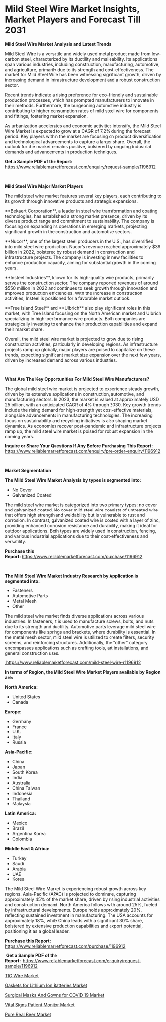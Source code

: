 <p><h1>Mild Steel Wire Market Insights, Market Players and Forecast Till 2031</h1></p><p><strong>Mild Steel Wire Market Analysis and Latest Trends</strong></p>
<p><p>Mild Steel Wire is a versatile and widely used metal product made from low-carbon steel, characterized by its ductility and malleability. Its applications span various industries, including construction, manufacturing, automotive, and agriculture, primarily due to its strength and cost-effectiveness. The market for Mild Steel Wire has been witnessing significant growth, driven by increasing demand in infrastructure development and a robust construction sector. </p><p>Recent trends indicate a rising preference for eco-friendly and sustainable production processes, which has prompted manufacturers to innovate in their methods. Furthermore, the burgeoning automotive industry is contributing to higher consumption rates of mild steel wire for components and fittings, fostering market expansion. </p><p>As urbanization accelerates and economic activities intensify, the Mild Steel Wire Market is expected to grow at a CAGR of 7.2% during the forecast period. Key players within the market are focusing on product diversification and technological advancements to capture a larger share. Overall, the outlook for the market remains positive, bolstered by ongoing industrial demands and advancements in production techniques.</p></p>
<p><strong>Get a Sample PDF of the Report:&nbsp;</strong> <a href="https://www.reliablemarketforecast.com/enquiry/request-sample/1196912?utm_campaign=1169&utm_medium=2&utm_source=Github&utm_content=ia&utm_term=10112024&utm_id=mild-steel-wire">https://www.reliablemarketforecast.com/enquiry/request-sample/1196912</a></p>
<p>&nbsp;</p>
<p><strong>Mild Steel Wire Major Market Players</strong></p>
<p><p>The mild steel wire market features several key players, each contributing to its growth through innovative products and strategic expansions. </p><p>**Bekaert Corporation**, a leader in steel wire transformation and coating technologies, has established a strong market presence, driven by its diverse product range and commitment to sustainability. The company is focusing on expanding its operations in emerging markets, projecting significant growth in the construction and automotive sectors.</p><p>**Nucor**, one of the largest steel producers in the U.S., has diversified into mild steel wire production. Nucor’s revenue reached approximately $39 billion in 2022, bolstered by robust demand in construction and infrastructure projects. The company is investing in new facilities to enhance production capacity, aiming for substantial growth in the coming years.</p><p>**Insteel Industries**, known for its high-quality wire products, primarily serves the construction sector. The company reported revenues of around $550 million in 2022 and continues to seek growth through innovation and improved production efficiencies. With the increase in construction activities, Insteel is positioned for a favorable market outlook.</p><p>**Tree Island Steel** and **Ulbrich** also play significant roles in this market, with Tree Island focusing on the North American market and Ulbrich specializing in high-performance wire products. Both companies are strategically investing to enhance their production capabilities and expand their market share.</p><p>Overall, the mild steel wire market is projected to grow due to rising construction activities, particularly in developing regions. As infrastructure projects ramp up globally, major players are poised to capitalize on these trends, expecting significant market size expansion over the next few years, driven by increased demand across various industries.</p></p>
<p>&nbsp;</p>
<p><strong>What Are The Key Opportunities For Mild Steel Wire Manufacturers?</strong></p>
<p><p>The global mild steel wire market is projected to experience steady growth, driven by its extensive applications in construction, automotive, and manufacturing sectors. In 2023, the market is valued at approximately USD 25 billion, with an anticipated CAGR of 4% through 2030. Key growth trends include the rising demand for high-strength yet cost-effective materials, alongside advancements in manufacturing technologies. The increasing focus on sustainability and recycling initiatives is also shaping market dynamics. As economies recover post-pandemic and infrastructure projects ramp up, the mild steel wire market is poised for robust expansion in the coming years.</p></p>
<p><strong>Inquire or Share Your Questions If Any Before Purchasing This Report:</strong> <a href="https://www.reliablemarketforecast.com/enquiry/pre-order-enquiry/1196912?utm_campaign=1169&utm_medium=2&utm_source=Github&utm_content=ia&utm_term=10112024&utm_id=mild-steel-wire">https://www.reliablemarketforecast.com/enquiry/pre-order-enquiry/1196912</a></p>
<p>&nbsp;</p>
<p><strong>Market Segmentation</strong></p>
<p><strong>The Mild Steel Wire Market Analysis by types is segmented into:</strong></p>
<p><ul><li>No Cover</li><li>Galvanized Coated</li></ul></p>
<p><p>The mild steel wire market is categorized into two primary types: no cover and galvanized coated. No cover mild steel wire consists of untreated wire that offers high strength and weldability but is vulnerable to rust and corrosion. In contrast, galvanized coated wire is coated with a layer of zinc, providing enhanced corrosion resistance and durability, making it ideal for outdoor applications. Both types are widely used in construction, fencing, and various industrial applications due to their cost-effectiveness and versatility.</p></p>
<p><strong>Purchase this Report:&nbsp;</strong><a href="https://www.reliablemarketforecast.com/purchase/1196912?utm_campaign=1169&utm_medium=2&utm_source=Github&utm_content=ia&utm_term=10112024&utm_id=mild-steel-wire">https://www.reliablemarketforecast.com/purchase/1196912</a></p>
<p>&nbsp;</p>
<p><strong>The Mild Steel Wire Market Industry Research by Application is segmented into:</strong></p>
<p><ul><li>Fasteners</li><li>Automotive Parts</li><li>Metal Mesh</li><li>Other</li></ul></p>
<p><p>The mild steel wire market finds diverse applications across various industries. In fasteners, it is used to manufacture screws, bolts, and nuts due to its strength and ductility. Automotive parts leverage mild steel wire for components like springs and brackets, where durability is essential. In the metal mesh sector, mild steel wire is utilized to create filters, security screens, and reinforcing structures. Additionally, the "other" category encompasses applications such as crafting tools, art installations, and general construction uses.</p></p>
<p><a href="https://www.reliablemarketforecast.com/mild-steel-wire-r1196912?utm_campaign=1169&utm_medium=2&utm_source=Github&utm_content=ia&utm_term=10112024&utm_id=mild-steel-wire">&nbsp;https://www.reliablemarketforecast.com/mild-steel-wire-r1196912</a></p>
<p><strong>In terms of Region, the Mild Steel Wire Market Players available by Region are:</strong></p>
<p>
    <p> <strong> North America: </strong>
        <ul>
            <li>United States</li>
            <li>Canada</li>
        </ul>
        </p> 
    <p> <strong> Europe: </strong>
        <ul>
            <li>Germany</li>
            <li>France</li>
            <li>U.K.</li>
            <li>Italy</li>
            <li>Russia</li>
        </ul>
        </p> 
    <p> <strong> Asia-Pacific: </strong>
        <ul>
            <li>China</li>
            <li>Japan</li>
            <li>South Korea</li>
            <li>India</li>
            <li>Australia</li>
            <li>China Taiwan</li>
            <li>Indonesia</li>
            <li>Thailand</li>
            <li>Malaysia</li>
        </ul>
        </p> 
    <p> <strong> Latin America: </strong>
        <ul>
            <li>Mexico</li>
            <li>Brazil</li>
            <li>Argentina Korea</li>
            <li>Colombia</li>
        </ul>
        </p> 
    <p> <strong> Middle East & Africa: </strong>
        <ul>
            <li>Turkey</li>
            <li>Saudi</li>
            <li>Arabia</li>
            <li>UAE</li>
            <li>Korea</li>
        </ul>
    </p>
    </p>
<p><p>The Mild Steel Wire Market is experiencing robust growth across key regions. Asia-Pacific (APAC) is projected to dominate, capturing approximately 45% of the market share, driven by rising industrial activities and construction demand. North America follows with around 25%, fueled by infrastructural developments. Europe holds approximately 20%, reflecting sustained investment in manufacturing. The USA accounts for approximately 18%, while China leads with a significant 30% share, bolstered by extensive production capabilities and export potential, positioning it as a global leader.</p></p>
<p><strong>Purchase this Report: </strong><a href="https://www.reliablemarketforecast.com/purchase/1196912?utm_campaign=1169&utm_medium=2&utm_source=Github&utm_content=ia&utm_term=10112024&utm_id=mild-steel-wire">https://www.reliablemarketforecast.com/purchase/1196912</a></p>
<p>&nbsp;<strong>Get a Sample PDF of the Report:&nbsp;&nbsp;</strong><a href="https://www.reliablemarketforecast.com/enquiry/request-sample/1196912?utm_campaign=1169&utm_medium=2&utm_source=Github&utm_content=ia&utm_term=10112024&utm_id=mild-steel-wire">https://www.reliablemarketforecast.com/enquiry/request-sample/1196912</a></p>
<p><strong></strong></p>
<p><p><a href="https://github.com/pizolina/Market-Research-Report-List-6/blob/main/tig-wire-market.md?utm_campaign=1169&utm_medium=2&utm_source=Github&utm_content=ia&utm_term=10112024&utm_id=mild-steel-wire">TIG Wire Market</a></p><p><a href="https://www.linkedin.com/pulse/global-gaskets-lithium-ion-batteries-market-pulse-trends-growth-jjq5e?utm_campaign=1169&utm_medium=2&utm_source=Github&utm_content=ia&utm_term=10112024&utm_id=mild-steel-wire">Gaskets for Lithium Ion Batteries Market</a></p><p><a href="https://issuu.com/reportprime-2/docs/surgical-masks-and-gowns-for-covid-_563fa54ee8622b?utm_campaign=1169&utm_medium=2&utm_source=Github&utm_content=ia&utm_term=10112024&utm_id=mild-steel-wire">Surgical Masks And Gowns for COVID 19 Market</a></p><p><a href="https://issuu.com/reportprime-2/docs/vital-signs-patient-monitor-market-_c9cab314402f0c?utm_campaign=1169&utm_medium=2&utm_source=Github&utm_content=ia&utm_term=10112024&utm_id=mild-steel-wire">Vital Signs Patient Monitor Market</a></p><p><a href="https://www.linkedin.com/pulse/pure-real-beer-market-global-insights-sales-trends-2024-ot5ze?utm_campaign=1169&utm_medium=2&utm_source=Github&utm_content=ia&utm_term=10112024&utm_id=mild-steel-wire">Pure Real Beer Market</a></p></p>